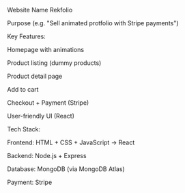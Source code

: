 Website Name Rekfolio


Purpose (e.g. "Sell animated protfolio with Stripe payments")


Key Features:


Homepage with animations

Product listing (dummy products)


Product detail page


Add to cart


Checkout + Payment (Stripe)


User-friendly UI (React)


Tech Stack:


Frontend: HTML + CSS + JavaScript → React


Backend: Node.js + Express


Database: MongoDB (via MongoDB Atlas)


Payment: Stripe



